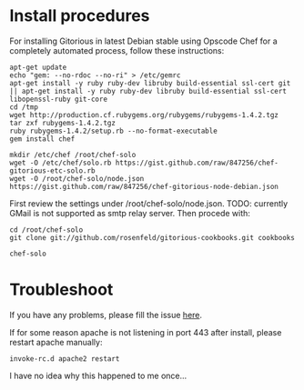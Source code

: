 # Install procedures

For installing Gitorious in latest Debian stable using Opscode Chef for a completely automated process, follow these instructions:

    apt-get update
    echo "gem: --no-rdoc --no-ri" > /etc/gemrc
    apt-get install -y ruby ruby-dev libruby build-essential ssl-cert git || apt-get install -y ruby ruby-dev libruby build-essential ssl-cert libopenssl-ruby git-core
    cd /tmp
    wget http://production.cf.rubygems.org/rubygems/rubygems-1.4.2.tgz
    tar zxf rubygems-1.4.2.tgz
    ruby rubygems-1.4.2/setup.rb --no-format-executable
    gem install chef

    mkdir /etc/chef /root/chef-solo
    wget -O /etc/chef/solo.rb https://gist.github.com/raw/847256/chef-gitorious-etc-solo.rb
    wget -O /root/chef-solo/node.json https://gist.github.com/raw/847256/chef-gitorious-node-debian.json

First review the settings under /root/chef-solo/node.json. TODO: currently GMail is not supported as smtp relay server. Then procede with:

    cd /root/chef-solo
    git clone git://github.com/rosenfeld/gitorious-cookbooks.git cookbooks

    chef-solo

# Troubleshoot

If you have any problems, please fill the issue [here](https://github.com/rosenfeld/gitorious-cookbooks/issues).

If for some reason apache is not listening in port 443 after install, please restart apache manually:

    invoke-rc.d apache2 restart

I have no idea why this happened to me once...
